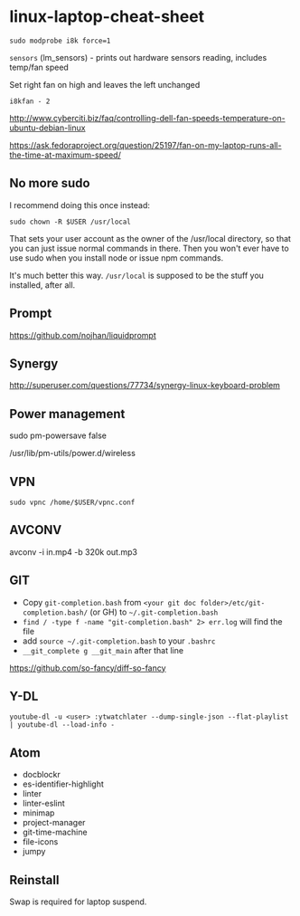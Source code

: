 linux-laptop-cheat-sheet
=================

`sudo modprobe i8k force=1`

`sensors` (lm_sensors) - prints out hardware sensors reading, includes temp/fan speed

Set right fan on high and leaves the left unchanged

`i8kfan - 2`

http://www.cyberciti.biz/faq/controlling-dell-fan-speeds-temperature-on-ubuntu-debian-linux

https://ask.fedoraproject.org/question/25197/fan-on-my-laptop-runs-all-the-time-at-maximum-speed/

No more sudo
------------

I recommend doing this once instead:

`sudo chown -R $USER /usr/local`

That sets your user account as the owner of the /usr/local directory, so that you can just issue normal commands in there. Then you won't ever have to use sudo when you install node or issue npm commands.

It's much better this way. `/usr/local` is supposed to be the stuff you installed, after all.

Prompt
------

https://github.com/nojhan/liquidprompt

Synergy
---------

http://superuser.com/questions/77734/synergy-linux-keyboard-problem

Power management
----------------

sudo pm-powersave false

/usr/lib/pm-utils/power.d/wireless

VPN
---

`sudo vpnc /home/$USER/vpnc.conf`

AVCONV
---

avconv -i in.mp4 -b 320k out.mp3

GIT
---

* Copy `git-completion.bash` from `<your git doc folder>/etc/git-completion.bash/` (or GH) to `~/.git-completion.bash`
* `find / -type f -name "git-completion.bash" 2> err.log` will find the file
* add `source ~/.git-completion.bash` to your `.bashrc`
* `__git_complete g __git_main` after that line

https://github.com/so-fancy/diff-so-fancy

Y-DL
---

`youtube-dl -u <user> :ytwatchlater --dump-single-json --flat-playlist | youtube-dl --load-info -`

Atom
---
* docblockr
* es-identifier-highlight
* linter
* linter-eslint
* minimap
* project-manager
* git-time-machine
* file-icons
* jumpy

Reinstall
--------
Swap is required for laptop suspend.
